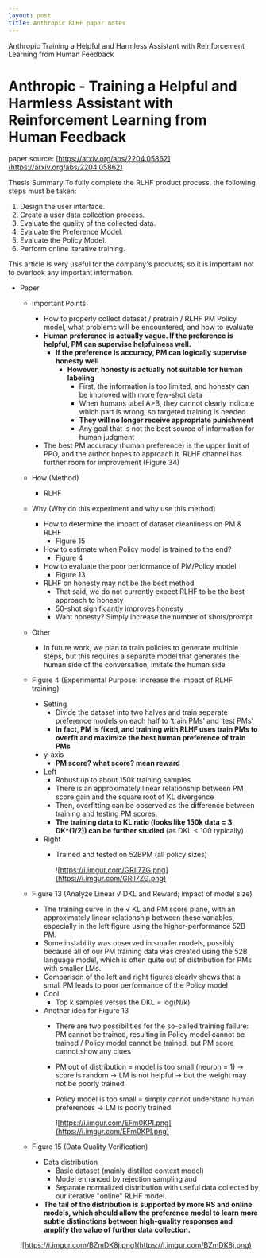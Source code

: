 ```yaml
---
layout: post
title: Anthropic RLHF paper notes
---
```


Anthropic
Training a Helpful and Harmless Assistant with Reinforcement Learning from Human Feedback

# Anthropic - Training a Helpful and Harmless Assistant with Reinforcement Learning from Human Feedback
paper source: [https://arxiv.org/abs/2204.05862](https://arxiv.org/abs/2204.05862)

Thesis Summary
To fully complete the RLHF product process, the following steps must be taken:

1. Design the user interface.
2. Create a user data collection process.
3. Evaluate the quality of the collected data.
4. Evaluate the Preference Model.
5. Evaluate the Policy Model.
6. Perform online iterative training.

This article is very useful for the company's products, so it is important not to overlook any important information.

- Paper
    - Important Points
        - How to properly collect dataset / pretrain / RLHF PM Policy model, what problems will be encountered, and how to evaluate
        - **Human preference is actually vague. If the preference is helpful, PM can supervise helpfulness well.**
            - **If the preference is accuracy, PM can logically supervise honesty well**
                - **However, honesty is actually not suitable for human labeling**
                    - First, the information is too limited, and honesty can be improved with more few-shot data
                    - When humans label A>B, they cannot clearly indicate which part is wrong, so targeted training is needed
                    - **They will no longer receive appropriate punishment**
                    - Any goal that is not the best source of information for human judgment
        - The best PM accuracy (human preference) is the upper limit of PPO, and the author hopes to approach it. RLHF channel has further room for improvement (Figure 34)
    - How (Method)
        - RLHF
    - Why (Why do this experiment and why use this method)
        - How to determine the impact of dataset cleanliness on PM & RLHF
            - Figure 15
        - How to estimate when Policy model is trained to the end?
            - Figure 4
        - How to evaluate the poor performance of PM/Policy model
            - Figure 13
        - RLHF on honesty may not be the best method
            - That said, we do not currently expect RLHF to be the best approach to honesty
            - 50-shot significantly improves honesty
            - Want honesty? Simply increase the number of shots/prompt
    - Other
        - In future work, we plan to train policies to generate multiple steps, but this requires a separate model that generates the human side of the conversation, imitate the human side
    - Figure 4 (Experimental Purpose: Increase the impact of RLHF training)
        - Setting
            - Divide the dataset into two halves and train separate preference models on each half to ‘train PMs’ and ‘test PMs’
            - **In fact, PM is fixed, and training with RLHF uses train PMs to overfit and maximize the best human preference of train PMs**
        - y-axis
            - **PM score? what score? mean reward**
        - Left
            - Robust up to about 150k training samples
            - There is an approximately linear relationship between PM score gain and the square root of KL divergence
            - Then, overfitting can be observed as the difference between training and testing PM scores.
            - **The training data to KL ratio (looks like 150k data = 3 DK^(1/2)) can be further studied** (as DKL < 100 typically)
        - Right
            - Trained and tested on 52BPM (all policy sizes)
                
                ![https://i.imgur.com/GRIl7ZG.png](https://i.imgur.com/GRIl7ZG.png)
                
    - Figure 13 (Analyze Linear √ DKL and Reward; impact of model size)
        - The training curve in the √ KL and PM score plane, with an approximately linear relationship between these variables, especially in the left figure using the higher-performance 52B PM.
        - Some instability was observed in smaller models, possibly because all of our PM training data was created using the 52B language model, which is often quite out of distribution for PMs with smaller LMs.
        - Comparison of the left and right figures clearly shows that a small PM leads to poor performance of the Policy model
        - Cool
            - Top k samples versus the DKL = log(N/k)
        - Another idea for Figure 13
            - There are two possibilities for the so-called training failure: PM cannot be trained, resulting in Policy model cannot be trained / Policy model cannot be trained, but PM score cannot show any clues
            - PM out of distribution = model is too small (neuron = 1) -> score is random -> LM is not helpful -> but the weight may not be poorly trained
            - Policy model is too small = simply cannot understand human preferences -> LM is poorly trained
                
                ![https://i.imgur.com/EFm0KPI.png](https://i.imgur.com/EFm0KPI.png)
                
    - Figure 15 (Data Quality Verification)
        - Data distribution
            - Basic dataset (mainly distilled context model)
            - Model enhanced by rejection sampling and
            - Separate normalized distribution with useful data collected by our iterative "online" RLHF model.
        - **The tail of the distribution is supported by more RS and online models, which should allow the preference model to learn more subtle distinctions between high-quality responses and amplify the value of further data collection.**
    
    ![https://i.imgur.com/BZmDK8j.png](https://i.imgur.com/BZmDK8j.png)

